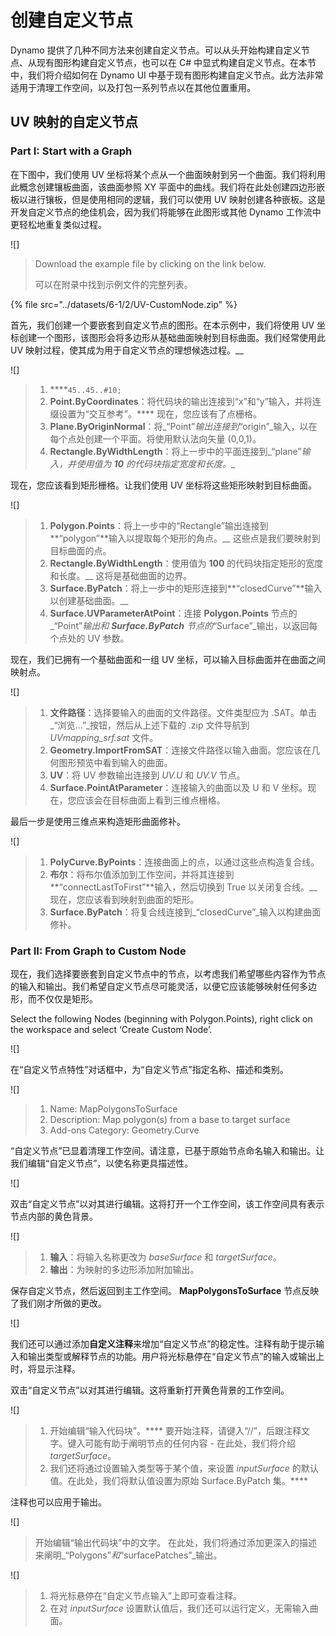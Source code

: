 # 创建自定义节点

Dynamo 提供了几种不同方法来创建自定义节点。可以从头开始构建自定义节点、从现有图形构建自定义节点，也可以在 C# 中显式构建自定义节点。在本节中，我们将介绍如何在 Dynamo UI 中基于现有图形构建自定义节点。此方法非常适用于清理工作空间，以及打包一系列节点以在其他位置重用。

## UV 映射的自定义节点

### Part I: Start with a Graph

在下图中，我们使用 UV 坐标将某个点从一个曲面映射到另一个曲面。我们将利用此概念创建镶板曲面，该曲面参照 XY 平面中的曲线。我们将在此处创建四边形嵌板以进行镶板，但是使用相同的逻辑，我们可以使用 UV 映射创建各种嵌板。这是开发自定义节点的绝佳机会，因为我们将能够在此图形或其他 Dynamo 工作流中更轻松地重复类似过程。

![]

> Download the example file by clicking on the link below.
>
> 可以在附录中找到示例文件的完整列表。

{% file src="../datasets/6-1/2/UV-CustomNode.zip" %}

首先，我们创建一个要嵌套到自定义节点的图形。在本示例中，我们将使用 UV 坐标创建一个图形，该图形会将多边形从基础曲面映射到目标曲面。我们经常使用此 UV 映射过程，使其成为用于自定义节点的理想候选过程。[](../../5\_essential\_nodes\_and\_concepts/5-2\_geometry-for-computational-design/5-surfaces.md)__

![]

> 1. ****`45..45..#10;`
> 2. **Point.ByCoordinates**：将代码块的输出连接到“x”和“y”输入，并将连缀设置为“交互参考”。**** 现在，您应该有了点栅格。
> 3. **Plane.ByOriginNormal**：将_“Point”_输出连接到_“origin”_输入，以在每个点处创建一个平面。将使用默认法向矢量 (0,0,1)。
> 4. **Rectangle.ByWidthLength**：将上一步中的平面连接到_“plane”_输入，并使用值为 **10** 的代码块指定宽度和长度。__

现在，您应该看到矩形栅格。让我们使用 UV 坐标将这些矩形映射到目标曲面。

![]

> 1. **Polygon.Points**：将上一步中的“Rectangle”输出连接到**“polygon”**输入以提取每个矩形的角点。__ 这些点是我们要映射到目标曲面的点。
> 2. **Rectangle.ByWidthLength**：使用值为 **100** 的代码块指定矩形的宽度和长度。__ 这将是基础曲面的边界。
> 3. **Surface.ByPatch**：将上一步中的矩形连接到**“closedCurve”**输入以创建基础曲面。__
> 4. **Surface.UVParameterAtPoint**：连接 **Polygon.Points** 节点的_“Point”_输出和 **Surface.ByPatch** 节点的_“Surface”_输出，以返回每个点处的 UV 参数。

现在，我们已拥有一个基础曲面和一组 UV 坐标，可以输入目标曲面并在曲面之间映射点。

![]

> 1. **文件路径**：选择要输入的曲面的文件路径。文件类型应为 .SAT。单击_“浏览...”_按钮，然后从上述下载的 .zip 文件导航到 _UVmapping_srf.sat_ 文件。
> 2. **Geometry.ImportFromSAT**：连接文件路径以输入曲面。您应该在几何图形预览中看到输入的曲面。
> 3. **UV**：将 UV 参数输出连接到 _UV.U_ 和 _UV.V_ 节点。
> 4. **Surface.PointAtParameter**：连接输入的曲面以及 U 和 V 坐标。现在，您应该会在目标曲面上看到三维点栅格。

最后一步是使用三维点来构造矩形曲面修补。

![]

> 1. **PolyCurve.ByPoints**：连接曲面上的点，以通过这些点构造复合线。
> 2. **布尔**：将布尔值添加到工作空间，并将其连接到**“connectLastToFirst”**输入，然后切换到 True 以关闭复合线。__ 现在，您应该看到映射到曲面的矩形。
> 3. **Surface.ByPatch**：将复合线连接到_“closedCurve”_输入以构建曲面修补。

### Part II: From Graph to Custom Node

现在，我们选择要嵌套到自定义节点中的节点，以考虑我们希望哪些内容作为节点的输入和输出。我们希望自定义节点尽可能灵活，以便它应该能够映射任何多边形，而不仅仅是矩形。

Select the following Nodes (beginning with Polygon.Points), right click on the workspace and select ‘Create Custom Node’.

![]

在“自定义节点特性”对话框中，为“自定义节点”指定名称、描述和类别。

![]

> 1. Name: MapPolygonsToSurface
> 2. Description: Map polygon(s) from a base to target surface
> 3. Add-ons Category: Geometry.Curve

“自定义节点”已显着清理工作空间。请注意，已基于原始节点命名输入和输出。让我们编辑“自定义节点”，以使名称更具描述性。

![]

双击“自定义节点”以对其进行编辑。这将打开一个工作空间，该工作空间具有表示节点内部的黄色背景。

![]

> 1. **输入**：将输入名称更改为 _baseSurface_ 和 _targetSurface_。
> 2. **输出**：为映射的多边形添加附加输出。

保存自定义节点，然后返回到主工作空间。 **MapPolygonsToSurface** 节点反映了我们刚才所做的更改。

![]

我们还可以通过添加**自定义注释**来增加“自定义节点”的稳定性。注释有助于提示输入和输出类型或解释节点的功能。用户将光标悬停在“自定义节点”的输入或输出上时，将显示注释。

双击“自定义节点”以对其进行编辑。这将重新打开黄色背景的工作空间。

![]

> 1. 开始编辑“输入代码块”。**** 要开始注释，请键入“//”，后跟注释文字。键入可能有助于阐明节点的任何内容 - 在此处，我们将介绍 _targetSurface_。
> 2. 我们还将通过设置输入类型等于某个值，来设置 _inputSurface_ 的默认值。在此处，我们将默认值设置为原始 Surface.ByPatch 集。****

注释也可以应用于输出。

![]

> 开始编辑“输出代码块”中的文字。 在此处，我们将通过添加更深入的描述来阐明_“Polygons”_和_“surfacePatches”_输出。

![]

> 1. 将光标悬停在“自定义节点输入”上即可查看注释。
> 2. 在对 _inputSurface_ 设置默认值后，我们还可以运行定义，无需输入曲面。
